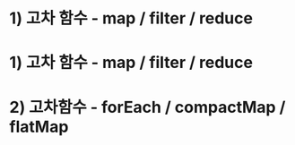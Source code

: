 # 1) 고차 함수 - map / filter / reduce 
# 1) 고차 함수 - map / filter / reduce 
# 2) 고차함수 - forEach / compactMap / flatMap 
